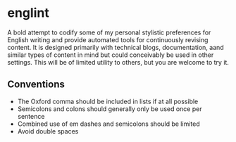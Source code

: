 # englint

A bold attempt to codify some of my personal stylistic preferences for English
writing and provide automated tools for continuously revising content. It is
designed primarily with technical blogs, documentation, aand similar types of
content in mind but could conceivably be used in other settings. This will be
of limited utility to others, but you are welcome to try it.

## Conventions

- The Oxford comma should be included in lists if at all possible
- Semicolons and colons should generally only be used once per sentence
- Combined use of em dashes and semicolons should be limited
- Avoid double spaces
